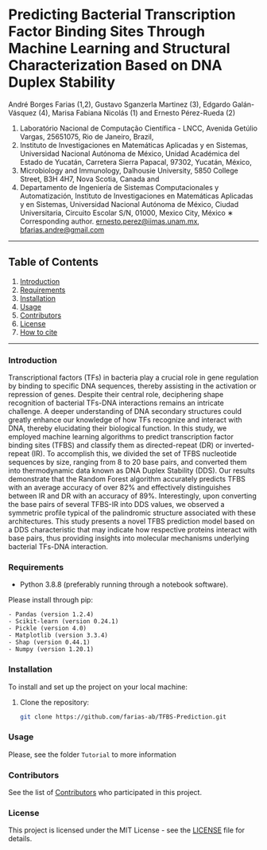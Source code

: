 # Predicting Bacterial Transcription Factor Binding Sites Through Machine Learning and Structural Characterization Based on DNA Duplex Stability

André Borges Farias (1,2), Gustavo Sganzerla Martinez (3), Edgardo Galán-Vásquez (4), Marisa Fabiana Nicolás (1) and Ernesto Pérez-Rueda (2)

1. Laboratório Nacional de Computação Cientı́fica - LNCC, Avenida Getúlio Vargas, 25651075, Rio de Janeiro, Brazil,
2. Instituto de Investigaciones en Matemáticas Aplicadas y en Sistemas, Universidad Nacional Autónoma de México, Unidad Académica del Estado de Yucatán, Carretera Sierra Papacal, 97302, Yucatán, México,
3. Microbiology and Immunology, Dalhousie University, 5850 College Street, B3H 4H7, Nova Scotia, Canada and
4. Departamento de Ingenierı́a de Sistemas Computacionales y Automatización, Instituto de Investigaciones en Matemáticas Aplicadas y en Sistemas, Universidad Nacional Autónoma de México, Ciudad Universitaria, Circuito Escolar S/N, 01000, Mexico City, México
∗ Corresponding author. ernesto.perez@iimas.unam.mx, bfarias.andre@gmail.com

---

## Table of Contents

1. [Introduction](#introduction)
2. [Requirements](#requirements)
3. [Installation](#installation)
4. [Usage](#usage)
5. [Contributors](#contributors)
6. [License](#license)
7. [How to cite](#cite)

---

### Introduction

Transcriptional factors (TFs) in bacteria play a crucial role in gene regulation by binding to specific DNA sequences, thereby assisting in the activation or repression of genes. Despite their central role, deciphering shape recognition of bacterial TFs-DNA interactions remains an intricate challenge. A deeper understanding of DNA secondary structures could greatly enhance our knowledge of how TFs recognize and interact with DNA, thereby elucidating their biological function. In this study, we employed machine learning algorithms to predict transcription factor binding sites (TFBS) and classify them as directed-repeat (DR) or inverted-repeat (IR). To accomplish this, we divided the set of TFBS nucleotide sequences by size, ranging from 8 to 20 base pairs, and converted them into thermodynamic data known as DNA Duplex Stability (DDS). Our results demonstrate that the Random Forest algorithm accurately predicts TFBS with an average accuracy of over 82% and effectively distinguishes between IR and DR with an accuracy of 89%. Interestingly, upon converting the base pairs of several TFBS-IR into DDS values, we observed a symmetric profile typical of the palindromic structure associated with these architectures. This study presents a novel TFBS prediction model based on a DDS characteristic that may indicate how respective proteins interact with base pairs, thus providing insights into molecular mechanisms underlying bacterial TFs-DNA interaction.

### Requirements

- Python 3.8.8 (preferably running through a notebook software). 

Please install through pip:
	
	- Pandas (version 1.2.4)
	- Scikit-learn (version 0.24.1)
	- Pickle (version 4.0)
	- Matplotlib (version 3.3.4)
	- Shap (version 0.44.1)
	- Numpy (version 1.20.1)


### Installation

To install and set up the project on your local machine:

1. Clone the repository:
   ```bash
   git clone https://github.com/farias-ab/TFBS-Prediction.git

### Usage

Please, see the folder `Tutorial` to more information

### Contributors

See the list of [Contributors](CONTRIBUTORS.md) who participated in this project.

### License

This project is licensed under the MIT License - see the [LICENSE](LICENSE) file for details.

